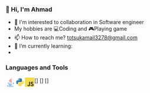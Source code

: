 ### 👋 Hi, I'm Ahmad
- 👀 I'm interested to collaboration in Software engineer
- My hobbies are 💻Coding and 🎮Playing game
- 📫 How to reach me? totsukamail3278@gmail.com
- 🌱 I’m currently learning:
- 
### Languages and Tools
[<img align="left" alt="Ahmad3296's Github Stats" src="https://raw.githubusercontent.com/devicons/devicon/master/icons/java/java-original.svg" width="26px" />]
[<img align="left" alt="Ahmad3296's Github Stats" src="https://raw.githubusercontent.com/devicons/devicon/master/icons/python/python-original.svg" width="26px" />]
[<img align="left" alt="Ahmad3296's Github Stats" src="https://raw.githubusercontent.com/devicons/devicon/master/icons/javascript/javascript-original.svg" width="26px" />]
